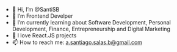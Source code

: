 - 👋 Hi, I’m @SantiSB
- 👀 I’m Frontend Develper
- 🌱 I’m currently learning about Software Development, Personal Development, Finance, Entrepreneurship and Digital Marketing
- 💞️ I love React.JS projects
- 📫 How to reach me: a.santiago.salas.b@gmail.com

<!---
About Me.
--->
